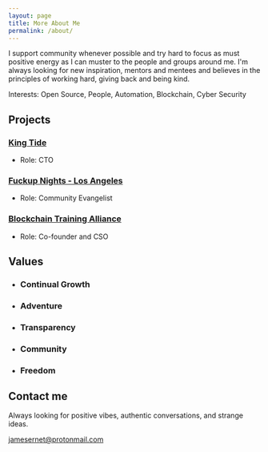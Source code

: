 ```yaml
---
layout: page
title: More About Me
permalink: /about/
---
```


I support community whenever possible and try hard to focus as must positive energy as I can muster to the people and groups around me. I'm always looking for new inspiration, mentors and mentees and believes in the principles of working hard, giving back and being kind.

Interests: Open Source, People, Automation, Blockchain, Cyber Security

## Projects

### [King Tide](https://kingtide.la)
- Role: CTO

### [Fuckup Nights - Los Angeles](https://fuckupnights.la)
- Role: Community Evangelist

### [Blockchain Training Alliance](https://blockchaintrainingalliance.com)
- Role: Co-founder and CSO

## Values

- ### Continual Growth
- ### Adventure
- ### Transparency
- ### Community
- ### Freedom

## Contact me

Always looking for positive vibes, authentic conversations, and strange ideas. 

[jamesernet@protonmail.com](mailto:jamesernet@protonmail.com)